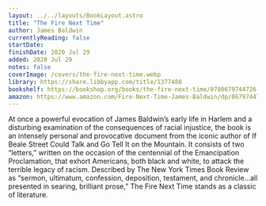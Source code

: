 ```yaml
---
layout: ../../layouts/BookLayout.astro
title: "The Fire Next Time"
author: James Baldwin
currentlyReading: false
startDate: 
finishDate: 2020 Jul 29
added: 2020 Jul 29
notes: false
coverImage: /covers/the-fire-next-time.webp
library: https://share.libbyapp.com/title/1377488
bookshelf: https://bookshop.org/books/the-fire-next-time/9780679744726
amazon: https://www.amazon.com/Fire-Next-Time-James-Baldwin/dp/067974472X
---
```


At once a powerful evocation of James Baldwin’s early life in Harlem and a disturbing examination of the consequences of racial injustice, the book is an intensely personal and provocative document from the iconic author of If Beale Street Could Talk and Go Tell It on the Mountain. It consists of two “letters,” written on the occasion of the centennial of the Emancipation Proclamation, that exhort Americans, both black and white, to attack the terrible legacy of racism. Described by The New York Times Book Review as “sermon, ultimatum, confession, deposition, testament, and chronicle...all presented in searing, brilliant prose,” The Fire Next Time stands as a classic of literature.

<!-- ### Notes & Highlights -->
